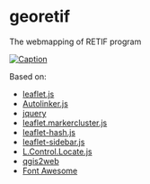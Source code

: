 # georetif
The webmapping of RETIF program

[![Caption](https://georetif.inha.fr/images/icons-128.png)](https://georetif.inha.fr/)

Based on: 
* [leaflet.js](https://github.com/Leaflet/Leaflet)
* [Autolinker.js](https://github.com/gregjacobs/Autolinker.js/)
* [jquery](https://github.com/jquery/jquery)
* [leaflet.markercluster.js](https://github.com/Leaflet/Leaflet.markercluster)
* [leaflet-hash.js](https://github.com/mlevans/leaflet-hash)
* [leaflet-sidebar.js](https://github.com/Turbo87/sidebar-v2)
* [L.Control.Locate.js](https://github.com/domoritz/leaflet-locatecontrol)
* [qgis2web](https://github.com/tomchadwin/qgis2web)
* [Font Awesome](https://github.com/FortAwesome/Font-Awesome/)
